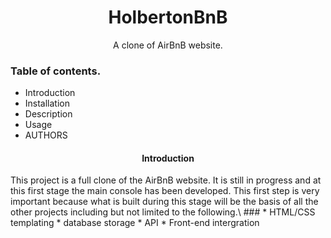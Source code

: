 <h1 align="center">HolbertonBnB</h1>
<p align="center">A clone of AirBnB website.</p>

### Table of contents.</br>
* Introduction
* Installation
* Description
* Usage
* AUTHORS

<h4 align="center">Introduction</h1>
This project is a full clone of the AirBnB website. It is still in progress
and at this first stage the main console has been developed. This first step is
very important because what is built during this stage will be the basis of all
the other projects including but not limited to the following.\
###
* HTML/CSS templating
* database storage
* API
* Front-end intergration


